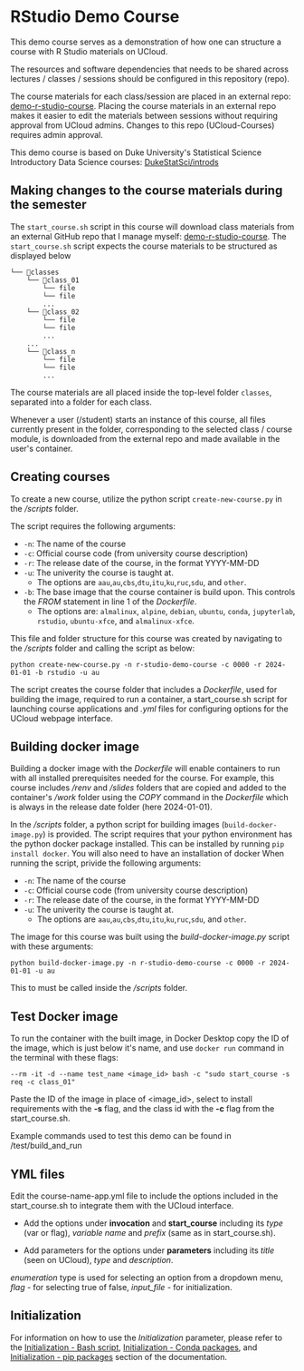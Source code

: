 # RStudio Demo Course

This demo course serves as a demonstration of how one can structure a course with R Studio materials on UCloud. 

The resources and software dependencies that needs to be shared across lectures / classes / sessions should be configured in this repository (repo).

The course materials for each class/session are placed in an external repo: [demo-r-studio-course](https://github.com/jeselginAU/demo-r-studio-course). Placing the course materials in an external repo makes it easier to edit the materials between sessions without requiring approval from UCloud admins. 
Changes to this repo (UCloud-Courses) requires admin approval.  

This demo course is based on Duke University's Statistical Science Introductory Data Science courses: [DukeStatSci/introds](https://github.com/DukeStatSci/introds)

## Making changes to the course materials during the semester
The `start_course.sh` script in this course will download class materials from an external GitHub repo that I manage myself: [demo-r-studio-course](https://github.com/jeselginAU/demo-r-studio-course).
The `start_course.sh` script expects the course materials to be structured as displayed below

```
└── 📁classes
    └── 📁class_01
        └── file
        └── file
        ...
    └── 📁class_02
        └── file
        └── file
        ...
    ...
    └── 📁class_n
        └── file
        └── file
        ...
```
The course materials are all placed inside the top-level folder `classes`, separated into a folder for each class. 

Whenever a user (/student) starts an instance of this course, all files currently present in the folder, corresponding to the selected class / course module, is downloaded from the external repo and made available in the user's container. 

## Creating courses

To create a new course, utilize the python script `create-new-course.py` in the */scripts* folder. 

The script requires the following arguments:
* `-n`: The name of the course 
* `-c`: Official course code (from university course description)
* `-r`: The release date of the course, in the format YYYY-MM-DD
* `-u`: The univerity the course is taught at. 
    * The options are  `aau`,`au`,`cbs`,`dtu`,`itu`,`ku`,`ruc`,`sdu`, and `other`. 
* `-b`: The base image that the course container is build upon. This controls the *FROM* statement in line 1 of the *Dockerfile*.
    * The options are: `almalinux`, `alpine`, `debian`, `ubuntu`, `conda`, `jupyterlab`, `rstudio`, `ubuntu-xfce`, and `almalinux-xfce`.

This file and folder structure for this course was created by navigating to the */scripts* folder and calling the script as below:

`python create-new-course.py -n r-studio-demo-course -c 0000 -r 2024-01-01 -b rstudio -u au`

The script creates the course folder that includes a *Dockerfile*, used for building the image, required to run a container, a start_course.sh script for launching course applications and *.yml* files for configuring options for the UCloud webpage interface.

## Building docker image

Building a docker image with the *Dockerfile* will enable containers to run with all installed prerequisites needed for the course. For example, this course includes */renv* and */slides* folders that are copied and added to the container's */work* folder using the *COPY* command in the *Dockerfile* which is always in the release date folder (here 2024-01-01).

In the */scripts* folder, a python script for building images (`build-docker-image.py`) is provided. The script requires that your python environment has the python docker package installed. This can be installed by running `pip install docker`. You will also need to have an installation of docker  When running the script, privide the following arguments:

* `-n`: The name of the course 
* `-c`: Official course code (from university course description)
* `-r`: The release date of the course, in the format YYYY-MM-DD
* `-u`: The univerity the course is taught at. 
    * The options are  `aau`,`au`,`cbs`,`dtu`,`itu`,`ku`,`ruc`,`sdu`, and `other`. 

The image for this course was built using the *build-docker-image.py* script with these arguments:

`python build-docker-image.py -n r-studio-demo-course -c 0000 -r 2024-01-01 -u au`

This to must be called inside the */scripts* folder.

## Test Docker image

To run the container with the built image, in Docker Desktop copy the ID of the image, which is just below it's name, and use `docker run` command in the terminal with these flags:

`--rm -it -d --name test_name <image_id> bash -c "sudo start_course -s req -c class_01"`

Paste the ID of the image in place of <image_id>, select to install requirements with the **-s** flag, and the class id with the **-c** flag from the start_course.sh.

Example commands used to test this demo can be found in /test/build_and_run

## YML files

Edit the course-name-app.yml file to include the options included in the start_course.sh to integrate them with the UCloud interface. 

- Add the options under **invocation** and **start_course** including its *type* (var or flag), *variable name* and *prefix* (same as in start_course.sh).

- Add parameters for the options under **parameters** including its *title* (seen on UCloud), *type* and *description*.

*enumeration* type is used for selecting an option from a dropdown menu, *flag* - for selecting true of false, *input_file* - for initialization.

## Initialization

For information on how to use the *Initialization* parameter, please refer to the [Initialization - Bash script](../../hands-on/init-sh.md), [Initialization - Conda packages](../../hands-on/init-conda.md), and [Initialization - pip packages](../../hands-on/init-pip.md) section of the documentation.
